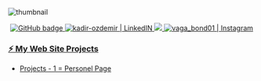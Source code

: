 

![thumbnail](https://i.hizliresim.com/mrpd9wf.png)



<p align="center">
  <a href="https://github.com/secirr">
    <img src="https://img.shields.io/github/followers/secirr?label=GitHub&logo=GitHub&style=for-the-badge" alt="GitHub badge" target="_blank" />
  </a>
  <a href="https://www.linkedin.com/in/kadir-ozdemir/" target="_blank">
  <img alt="kadir-ozdemir | LinkedIN"  src="https://img.shields.io/badge/linkedin-%230077B5.svg?&style=for-the-badge&logo=linkedin&logoColor=white" />
  </a>
  <a href="http://twitter.com/ozdemirkadirr">
    <img src="https://img.shields.io/twitter/follow/ozdemirkadirr?label=Twitter&logo=twitter&style=for-the-badge" />
  </a>
  </a>
<a href="https://www.instagram.com/ozdmr.kadirr/" target="_blank">
  <img alt="vaga_bond01 | Instagram"  src="https://img.shields.io/badge/instagram-%23E4405F.svg?&style=for-the-badge&logo=instagram&logoColor=white" />
  </a>
</p>

### [⚡️ My Web Site Projects](https://linktr.ee/projects_kadir)

- [Projects - 1 = Personel Page](https://kadirozdemir00.netlify.app/)
